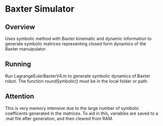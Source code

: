 # Baxter Simulator

## Overview
Uses symbolic method with Baxter kinematic and dynamic information to generate symbolic matrices representing closed form dynamics of the Baxter manuipulator.

## Running
Run LagrangeEulerBaxterV4.m to generate symbolic dynamics of Baxter robot. The function roundSymbolic() must be in the local folder or path. 

## Attention
This is very memory intensive due to the large number of symbolic coefficents generated in the matrices. To aid in this, variables are saved to a .mat file after generation, and then cleared from RAM.

